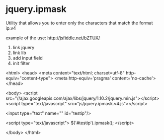 jquery.ipmask
=============

Utility that allows you to enter only the characters that match the format ip.v4

example of the use: http://jsfiddle.net/bZTUX/

1. link jquery
2. link lib
3. add input field
4. init filter



&lt;html&gt;
&lt;head&gt;
&lt;meta content=&quot;text/html; charset=utf-8&quot; http-equiv=&quot;content-type&quot;&gt;
&lt;meta http-equiv=&#039;pragma&#039; content=&#039;no-cache&#039;&gt;
&lt;/head&gt;

&lt;body&gt;
&lt;script src=&quot;//ajax.googleapis.com/ajax/libs/jquery/1.10.2/jquery.min.js&quot;&gt;&lt;/script&gt;
&lt;script type=&quot;text/javascript&quot; src=&quot;js/jquery.ipmask.v4.js&quot;&gt;&lt;/script&gt;

&lt;input type=&quot;text&quot; name=&quot;&quot; id=&quot;testip&quot;/&gt;

&lt;script type=&quot;text/javascript&quot;&gt;
    $(&#039;#testip&#039;).ipmask();
&lt;/script&gt;

&lt;/body&gt;
&lt;/html&gt;




